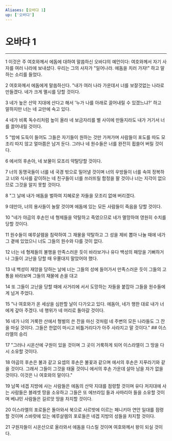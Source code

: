 ```yaml
---
Aliases: [오바댜 1]
up: ['오바댜']
---
```

# 오바댜 1

***


1 이것은 주 여호와께서 에돔에 대하여 말씀하신 오바댜의 예언이다: 여호와께서 자기 사자를 여러 나라에 보내셨다. 우리는 그의 사자가 "일어나라. 에돔을 치러 가자!" 하고 말하는 소리를 들었다. 

2 여호와께서 에돔에게 말씀하신다. "내가 여러 나라 가운데서 너를 보잘것없는 나라로 만들겠다. 네가 크게 멸시를 당할 것이다. 

3 네가 높은 산악 지대에 산다고 해서 '누가 나를 아래로 끌어내릴 수 있겠느냐?' 하고 말하지만 너는 네 교만에 속고 있다. 

4 네가 비록 독수리처럼 높이 올라 네 보금자리를 별 사이에 만들지라도 내가 거기서 너를 끌어내릴 것이다. 

5 "밤에 도둑이 들어도 그들은 자기들이 원하는 것만 가져가며 사람들이 포도를 따도 모조리 따지 않고 얼마쯤은 남겨 둔다. 그러나 네 원수들은 너를 완전히 휩쓸어 버릴 것이다. 

6 에서의 후손아, 네 보물이 모조리 약탈당할 것이다. 

7 너의 동맹국들이 너를 네 국경 밖으로 밀어낼 것이며 너의 우방들이 너를 속여 정복하고 너와 식사를 같이하는 네 친구들이 너를 쓰러뜨릴 함정을 팔 것이나 너는 지각이 없으므로 그것을 알지 못할 것이다. 

8 "그 날에 내가 에돔을 벌하여 지혜로운 자들을 모조리 없애 버리겠다. 

9 데만아, 너의 용사들이 놀랄 것이며 에돔에 있는 모든 사람들이 죽음을 당할 것이다. 

10 "네가 야곱의 후손인 네 형제들을 약탈하고 죽였으므로 네가 멸망하여 영원히 수치를 당할 것이다. 

11 원수들이 예루살렘을 침략하여 그 재물을 약탈하고 그 성을 제비 뽑아 나눌 때에 네가 그 곁에 있었으니 너도 그들의 원수와 다를 것이 없다. 

12 너는 네 형제들의 불행을 만족스러운 듯이 바라보거나 유다 백성의 패망을 기뻐하거나 그들이 고난을 당할 때 우쭐대지 말았어야 했다. 

13 내 백성이 재앙을 당하는 날에 너는 그들의 성에 들어가서 만족스러운 듯이 그들의 고통을 바라보며 그들의 재물에 손을 대고 

14 또 그들이 고난을 당할 때에 사거리에 서서 도망하는 자들을 붙잡아 그들을 원수들에게 넘겨 주었다. 

15 "나 여호와가 온 세상을 심판할 날이 다가오고 있다. 에돔아, 네가 행한 대로 내가 너에게 갚아 주겠다. 네 행위가 네 머리로 돌아갈 것이다. 

16 네가 나의 거룩한 산에서 형벌의 쓴 잔을 마신 것처럼 네 주변의 모든 나라들도 그 잔을 마실 것이다. 그들은 한없이 마시고 비틀거리다가 아주 사라지고 말 것이다." ## 이스라엘의 승리 

17 "그러나 시온산에 구원이 있을 것이며 그 곳이 거룩하게 되어 이스라엘이 그 땅을 다시 소유할 것이다. 

18 야곱의 후손은 불과 같고 요셉의 후손은 불꽃과 같으며 에서의 후손은 지푸라기와 같을 것이다. 그래서 그들이 그것을 태울 것이니 에서의 후손 가운데 살아 남을 자가 없을 것이다. 이것은 나 여호와의 말이다." 

19 남쪽 네겝 지방에 사는 사람들은 에돔의 산악 지대를 점령할 것이며 유다 저지대에 사는 사람들은 블레셋 땅을 소유하고 그들은 또 에브라임 들과 사마리아 들을 소유할 것이며 베냐민 사람들은 길르앗 땅을 차지할 것이다. 

20 이스라엘의 포로들은 돌아와서 북으로 사르밧에 이르는 페니키아 연안 일대를 점령할 것이며 스바랏에 있는 예루살렘의 포로들은 네겝 지방의 성들을 차지할 것이다. 

21 구원자들이 시온산으로 올라와서 에돔을 다스릴 것이며 여호와께서 왕이 되실 것이다.
